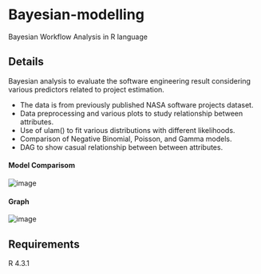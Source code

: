# Bayesian-modelling
Bayesian Workflow Analysis in R language 

## Details
Bayesian analysis to evaluate the software engineering result considering various predictors related to project estimation. 

* The data is from previously published NASA software projects dataset. 
* Data preprocessing and various plots to study relationship between attributes.
* Use of ulam() to fit various distributions with different likelihoods.
* Comparison of Negative Binomial, Poisson, and Gamma models.
* DAG to show casual relationship between between attributes.

#### Model Comparisom
![image](https://github.com/Anuinder/Bayesian-modelling/assets/15037299/3fcc501a-7007-4207-8ada-03569c027222)


#### Graph
![image](https://github.com/Anuinder/Bayesian-modelling/assets/15037299/90c8d5e0-74be-4849-b4f8-57a459ace007)


## Requirements
R 4.3.1

